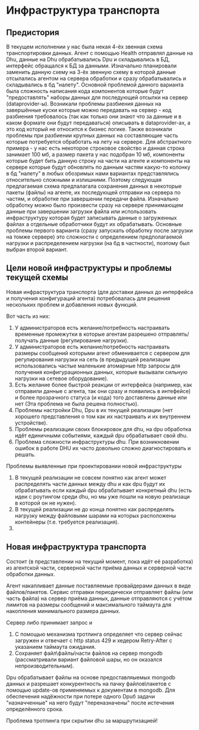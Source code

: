 ﻿
# Инфраструктура транспорта

## Предистория

В текущем исполнении у нас была некая 4-ёх звенная схема транспортировки данных.
Агент с помощью Health отправлял данные на Dhu, данные на Dhu обрабатывались Dpu и складывались в БД, интерфейс обращался к БД за данными.
Изначально планировали заменить данную схему на 3-ёх звенную схему в которой данные отсылались агентом на сервера обработки и сразу обрабатывались и складывались в бд "налету". Основной проблемой данного варианта была сложность написания кода компонентов которые будут "предоставлять" наборы данных для последующей отсылки на сервер (dataprovider-ы). Возникали проблемы разбиения данных на завершённые куски которые можно передавать на сервер - код разбиения требовалось (так как только они знают что за данные и в каком формате они будут передаваться) описывать в dataprovider-ах, а это код который не относится к бизнес логике. Также возникали проблемы при разбиении крупных данных на составляющие часть которые потребуется обработать на лету на сервере. Для абстрактного примера - у нас есть некоторое строковое свойство и данная строка занимает 100 мб, а размер пакета у нас подобран 10 мб, компоненты которые будет бить данную строку на части на агенте и компоненты на сервере которые будут обновлять по данным частям какую-то колонку в бд "налету" в любых обозримых нами вариантах представлялись относительно сложными и излишними.
Поэтому следующая предлагаемая схема предпалагала сохранения данных в некоторые пакеты (файлы) на агенте, их последующей отправки на сервера по частям, и обработке при завершении передачи файла. Изначально обработку можно было произвести сразу на сервере принимающем данные при завершении загрузки файла или использовать инфраструктуру которая будет записывать данные о загруженных файлах а отдельные обработчики будут их обрабатывать.
Основные проблемы первого варианта (сразу запускать обработку после загрузки на томже сервере) это сложности с определением предполагаемой нагрузки и распределением нагрузки (на бд в частности), поэтому был выбран второй вариант.

## Цели новой инфраструктуры и проблемы текущей схемы

Новая инфраструктура транспорта (для доставки данных до интерфейса и получения конфигураций агента) потребовалась для решения нескольких проблем и добавления новых функций.

Вот часть из них:

1. У администраторов есть желание/потребность настраивать временные промежутки в которые агентам разрешено отправлять/получать данные (регулирование нагрузки).
2. У администраторов есть желание/потребность настраивать размеры сообщений которыми агент обменивается с сервером для регулирования нагрузки на сеть (в предыдущей реализации использовались частые маленькие атомарные http запросы для получения конфигурационных данных, которые вызывали сильную нагрузки на сетевое оборудование).
3. Есть желание более быстрой реакции от интерфейса (например, как отправили данные с агента, так они сразу и появились в интефейсе) и более прозрачного статуса (и кода) того доставлены данные или нет (Эта проблема не была решена полностью).
4. Проблемы настройки Dhu, Dpu в их текущей реализации (нет хорошего представления о том как их настраивать и их внутреннем устройстве).
5. Проблемы реализации своих блокировок для dhu, на dpu обработка идёт единичными событиями, каждый dpu обрабатывает свой dhu.
6. Проблема сложности инфраструктуры dhu. При возникновении ошибок в работе DHU их часто довольно сложно диагностировать и решать.

Проблемы выявленные при проектировании новой инфраструктуры

1. В текущей реализации не совсем понятно как агент может распределять части данных между dhu и как dpu будут их обрабатывать если каждый dpu обрабатывает конкретный dhu (есть идеи с роутингом среди dhu, но мы уже пошли на новую реализаци в которой он не нужен).
2. В текущей реализации не до конца понятно как распределять нагрузку между файловыми шарами на которых расположены контейнеры (т.е. требуется реализация).
3. 

## Новая инфраструктура транспорта

Состоит (в представлении на текущий момент, пока идёт её разработка) из агентской части, серверной части приёма данных и серверной части обработки данных.

Агент накапливает данные поставляемые провайдерами данных в виде файлов/пакетов. Сервис отправки периодически отправляет файлы (или часть файла) на сервер приёма данных, данные отправляются с учётом лимитов на размеры сообщений и максимального таймаута для накопления минимального размера данных. 

Сервер либо принимает запрос и 
1. С помощью механизма тротлинга определяет что сервер сейчас загружен и отвечает с http status 429 и хедером Retry-After с указанием таймаута ожидания.
2. Сохраняет файл\файлы\части файлов на сервер mongodb (рассматривали вариант файловой шары, но он оказался непроизводительным).

Dpu обрабатывает файлы на основе предоставляыемых mongodb данных и разрешает конкурентность на пачку файлов\пакетов с помощью update-ов применяемых к документам в mongodb.
Для обеспечения надёжности при потере одного Dpuб задачи "назначченные" на него будут "переназначены" после истечения определённого срока.

Проблема тротлинга при скрытии dhu за маршрутизацией!
